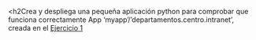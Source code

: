 <h2Crea y despliega una pequeña aplicación python para comprobar que funciona correctamente</h2>
App ‘myapp’/’departamentos.centro.intranet’, creada en el [Ejercicio 1](EJERCICIOS/1.md)
